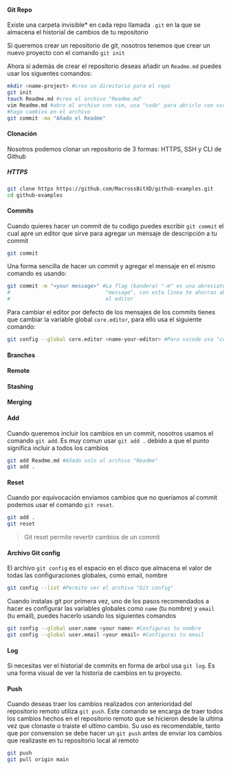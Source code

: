 #### Git Repo

Existe una carpeta invisible* en cada repo llamada `.git` en la que se
almacena el historial de cambios de tu repositorio

Si queremos crear un repositorio de git, nosotros tenemos que crear un
nuevo proyecto con el comando `git init`

Ahora si además de crear el repositorio deseas añadir un `Readme.md` puedes
usar los siguentes comandos:

```bash
mkdir <name-project> #creo un directorio para el repo
git init
touch Readme.md #creo el archivo "Readme.md"
vim Readme.md #abro el archivo con vim, usa "code" para abrirlo con vscode
#hago cambios en el archivo
git commit -ma "Añado el Readme"
```

#### Clonación

Nosotros podemos clonar un repositorio de 3 formas: HTTPS, SSH y CLI de Github

##### HTTPS

```bash
git clone https https://github.com/MacrossBitXD/github-examples.git
cd github-examples
```


#### Commits

Cuando quieres hacer un commit de tu codigo puedes escribir `git commit`
el cual apre un editor que sirve para agregar un mensaje de descripción a
tu commit

```bash
git commit
```

Una forma sencilla de hacer un commit y agregar el mensaje en el 
mismo comando es usando:

```bash
git commit -m "<your message>" #La flag (bandera) "-m" es una abreviatura
#                               "message", con esta linea te ahorras abrir
#                               el editor
```


Para cambiar el editor por defecto de los mensajes de los commits
tienes que cambiar la variable global `core.editor`, para ello usa
el siguiente comando:

```bash
git config --global core.editor <name-your-editor> #Para vscode usa "code --wait"
```

#### Branches


#### Remote

#### Stashing

#### Merging

#### Add

Cuando queremos incluir los cambios en un commit, nosotros 
usamos el comando `git add`. Es muy comun usar `git add .`
debido a que el punto significa incluir a todos los cambios


```bash
git add Readme.md #Añado solo al archivo "Readme"
git add .
```

#### Reset

Cuando por equivocación enviamos cambios que no queriamos al
commit podemos usar el comando `git reset`.

```bash
git add .
git reset
```

> Git reset permite revertir cambios de un commit

#### Archivo Git config

El archivo `git config` es el espacio en el disco que almacena
el valor de todas las configuraciones globales, como email, nombre

```bash
git config --list #Permite ver el archivo "Git config"
```

Cuando instalas git por primera vez, uno de los pasos recomendados
a hacer es configurar las variables globales como `name` (tu nombre)
y `email` (tu email), puedes hacerlo usando los siguientes comandos


```bash
git config --global user.name <your name> #Configuras tu nombre
git config --global user.email <your email> #Configuras tu email
```


#### Log

Si necesitas ver el historial de commits en forma de arbol usa
`git log`. Es una forma visual de ver la historia de cambios en 
tu proyecto.

#### Push

Cuando deseas traer los cambios realizados con anterioridad del
repositorio remoto utiliza `git push`. Este comando se encarga
de traer todos los cambios hechos en el repositorio remoto
que se hicieron desde la ultima vez que clonaste o traiste el
ultimo cambio. Su uso es recomendable, tanto que por convension
se debe hacer un `git push` antes de enviar los cambios que
realizaste en tu repositorio local al remoto

```bash
git push
git pull origin main
```